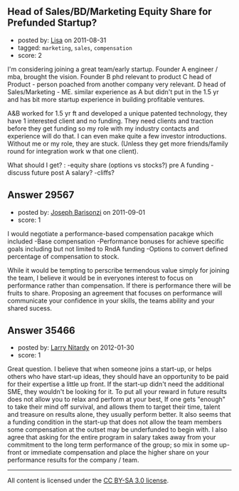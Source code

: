 ## Head of Sales/BD/Marketing Equity Share for Prefunded Startup?

- posted by: [Lisa](https://stackexchange.com/users/-1/13050-lisa) on 2011-08-31
- tagged: `marketing`, `sales`, `compensation`
- score: 2

I'm considering joining a great team/early startup. 
Founder A engineer / mba, brought the vision.
Founder B phd relevant to product
C head of Product - person poached from another company very relevant. 
D head of Sales/Marketing - ME. similar experience as A but didn't put in the 1.5 yr and has bit more startup experience in building profitable ventures. 

A&B worked for 1.5 yr ft and developed a unique patented technology, they have 1 interested client and no funding. They need clients and traction before they get funding so my role with my industry contacts and experience will do that. I can even make quite a few investor introductions.  Without me or my role, they are stuck.  (Unless they get more friends/family round for integration work w that one client). 

What should I get? : 
-equity share (options vs stocks?) pre A funding
-discuss future post A salary? 
-cliffs?



## Answer 29567

- posted by: [Joseph Barisonzi](https://stackexchange.com/users/-1/8791-joseph-barisonzi) on 2011-09-01
- score: 1

I would negotiate a performance-based compensation pacakge which included
-Base compensation
-Performance bonuses for achieve specific goals including but not limited to RndA funding
-Options to convert defined percentage of compensation to stock. 

While it would be tempting to perscribe termendous value simply for joining the team, I believe it would be in everyones interest to focus on performance rather than compensation. If there is performance there will be fruits to share. Proposing an agreement that focuses on performance will communicate your confidence in your skills, the teams ability and your shared sucess.  


## Answer 35466

- posted by: [Larry Nitardy](https://stackexchange.com/users/-1/16080-larry-nitardy) on 2012-01-30
- score: 1

Great question. I believe that when someone joins a start-up, or helps others who have start-up ideas, they should have an opportunity to be paid for their expertise a little up front.  If the start-up didn't need the additional SME, they wouldn't be looking for it.  To put all your reward in future results does not allow you to relax and perform at your best, If one gets "enough" to take their mind off survival, and allows them to target their time, talent and treasure on results alone, they usually perform better.  It also seems that a funding condition in the start-up that does not allow the team members some compensation at the outset may be underfunded to begin with. I also agree that asking for the entire program in salary  takes away from your commitment to the long term performance of the group; so mix in some up-front or immediate compensation and place the higher share on your performance results for the company / team.



---

All content is licensed under the [CC BY-SA 3.0 license](https://creativecommons.org/licenses/by-sa/3.0/).
